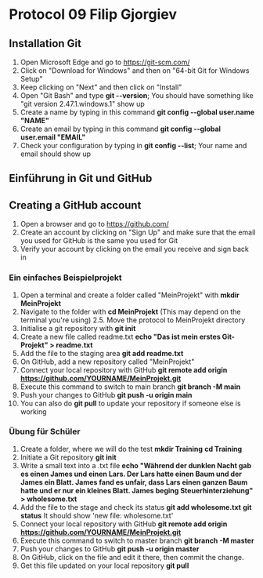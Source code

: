# Protocol 09 Filip Gjorgiev
## Installation Git
1. Open Microsoft Edge and go to https://git-scm.com/
2. Click on "Download for Windows" and then on "64-bit Git for Windows Setup"
3. Keep clicking on "Next" and then click on "Install"
4. Open "Git Bash" and type **git --version**; You should have something like "git version 2.47.1.windows.1" show up
5. Create a name by typing in this command **git config --global user.name "NAME"**
6. Create an email by typing in this command **git config --global user.email "EMAIL"**
7. Check your configuration by typing in **git config --list**; Your name and email should show up

## Einführung in Git und GitHub
## Creating a GitHub account
1. Open a browser and go to https://github.com/
2. Create an account by clicking on "Sign Up" and make sure that the email you used for GitHub is the same you used for Git
3. Verify your account by clicking on the email you receive and sign back in

### Ein einfaches Beispielprojekt
1. Open a terminal and create a folder called "MeinProjekt" with **mkdir MeinProjekt**
2. Navigate to the folder with **cd MeinProjekt** (This may depend on the terminal you're using)
2.5. Move the protocol to MeinProjekt directory
3. Initialise a git repository with **git init**
4. Create a new file called readme.txt **echo "Das ist mein erstes Git-Projekt" > readme.txt**
5. Add the file to the staging area **git add readme.txt**
6. On GitHub, add a new repository called "MeinProjekt"
7. Connect your local repository with GitHub **git remote add origin https://github.com/YOURNAME/MeinProjekt.git**
8. Execute this command to switch to main branch **git branch -M main**
9. Push your changes to GitHub **git push -u origin main**
10. You can also do **git pull** to update your repository if someone else is working

### Übung für Schüler
1. Create a folder, where we will do the test **mkdir Training** **cd Training**
2. Initiate a Git repository **git init**
3. Write a small text into a .txt file **echo "Während der dunklen Nacht gab es einen James und einen Lars. Der Lars hatte einen Baum und der James ein Blatt. James fand es unfair, dass Lars einen ganzen Baum hatte und er nur ein kleines Blatt. James beging Steuerhinterziehung" > wholesome.txt**
4. Add the file to the stage and check its status **git add wholesome.txt** **git status** It should show 'new file: wholesome.txt'
5. Connect your local repository with GitHub **git remote add origin https://github.com/YOURNAME/MeinProjekt.git**
6. Execute this command to switch to master branch **git branch -M master**
7. Push your changes to GitHub **git push -u origin master**
8. On GitHub, click on the file and edit it there, then commit the change.
9. Get this file updated on your local repository **git pull** 

